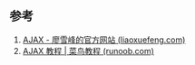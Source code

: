 
## 参考

1. [AJAX - 廖雪峰的官方网站 (liaoxuefeng.com)](https://www.liaoxuefeng.com/wiki/1022910821149312/1023022332902400)
2. [AJAX 教程 | 菜鸟教程 (runoob.com)](https://www.runoob.com/ajax/ajax-tutorial.html)